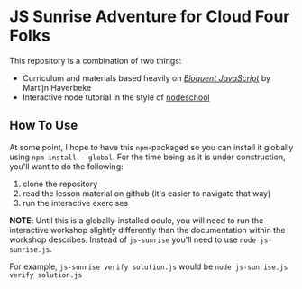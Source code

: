 # JS Sunrise Adventure for Cloud Four Folks

This repository is a combination of two things:

* Curriculum and materials based heavily on [_Eloquent JavaScript_](http://eloquentjavascript.net/) by Martijn Haverbeke
* Interactive node tutorial in the style of [nodeschool](http:http://nodeschool.io/)

## How To Use

At some point, I hope to have this `npm`-packaged so you can install it
globally using `npm install --global`. For the time being as it is under
construction, you'll want to do the following:

1. clone the repository
2. read the lesson material on github (it's easier to navigate that way)
3. run the interactive exercises

**NOTE**: Until this is a globally-installed odule, you will need to run the
interactive workshop slightly differently than the documentation within the
workshop describes. Instead of `js-sunrise` you'll need to use
`node js-sunrise.js`.

For example, `js-sunrise verify solution.js` would be
`node js-sunrise.js verify solution.js`
